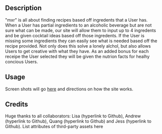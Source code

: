 ## Description

"mxr" is all about finding recipes based off ingredents that a User has. When a User has partial ingredients to an alcoholic beverage but are not sure what can be made, our site will allow them to input up to 4 ingredents and be given cocktail ideas based off those ingredents. If the User is missing some ingredients they can easily see what is needed based off the recipe provided. Not only does this solve a lonely alchol, but also allows Users to get creative with what they have. As an added bonus for each receipe the User selected they will be given the nutrion facts for healhy concious Users.

## Usage

Screen shots will go [here]() and directions on how the site works.

## Credits

Huge thanks to all collaborators: Lisa (hyperlink to Github), Andrew (hyperlink to Github), Quang (hyperlink to Github) and Jess (hyperlink to Github).
List attributes of third-party assets here
